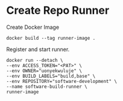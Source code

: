 # Create Repo Runner

Create Docker Image
```
docker build --tag runner-image .
```

Register and start runner. 
```
docker run --detach \
--env ACCESS_TOKEN="<PAT>" \
--env OWNER="uonyekwuluje" \
--env BUILD_LABELS="build,base" \
--env REPOSITORY="software-development" \
--name software-build-runner \
runner-image
```
